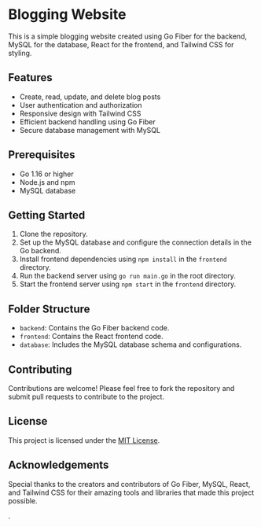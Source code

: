 
# Blogging Website

This is a simple blogging website created using Go Fiber for the backend, MySQL for the database, React for the frontend, and Tailwind CSS for styling.

## Features

- Create, read, update, and delete blog posts
- User authentication and authorization
- Responsive design with Tailwind CSS
- Efficient backend handling using Go Fiber
- Secure database management with MySQL

## Prerequisites

- Go 1.16 or higher
- Node.js and npm
- MySQL database

## Getting Started

1. Clone the repository.
2. Set up the MySQL database and configure the connection details in the Go backend.
3. Install frontend dependencies using `npm install` in the `frontend` directory.
4. Run the backend server using `go run main.go` in the root directory.
5. Start the frontend server using `npm start` in the `frontend` directory.

## Folder Structure

- `backend`: Contains the Go Fiber backend code.
- `frontend`: Contains the React frontend code.
- `database`: Includes the MySQL database schema and configurations.

## Contributing

Contributions are welcome! Please feel free to fork the repository and submit pull requests to contribute to the project.

## License

This project is licensed under the [MIT License](https://opensource.org/licenses/MIT).

## Acknowledgements

Special thanks to the creators and contributors of Go Fiber, MySQL, React, and Tailwind CSS for their amazing tools and libraries that made this project possible.

.
